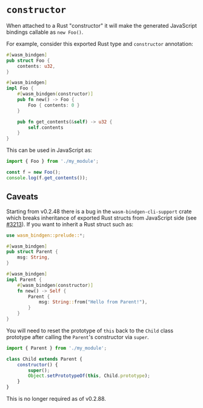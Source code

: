 # `constructor`

When attached to a Rust "constructor" it will make the generated JavaScript
bindings callable as `new Foo()`.

For example, consider this exported Rust type and `constructor` annotation:

```rust
#[wasm_bindgen]
pub struct Foo {
    contents: u32,
}

#[wasm_bindgen]
impl Foo {
    #[wasm_bindgen(constructor)]
    pub fn new() -> Foo {
        Foo { contents: 0 }
    }

    pub fn get_contents(&self) -> u32 {
        self.contents
    }
}
```

This can be used in JavaScript as:

```js
import { Foo } from './my_module';

const f = new Foo();
console.log(f.get_contents());
```

## Caveats

Starting from v0.2.48 there is a bug in the `wasm-bindgen-cli-support` crate which breaks inheritance of exported Rust structs from JavaScript side (see [#3213](https://github.com/rustwasm/wasm-bindgen/issues/3213)). If you want to inherit a Rust struct such as:

```rust
use wasm_bindgen::prelude::*;

#[wasm_bindgen]
pub struct Parent {
    msg: String,
}

#[wasm_bindgen]
impl Parent {
    #[wasm_bindgen(constructor)]
    fn new() -> Self {
        Parent {
            msg: String::from("Hello from Parent!"),
        }
    }
}
```

You will need to reset the prototype of `this` back to the `Child` class prototype after calling the `Parent`'s constructor via `super`.

```js
import { Parent } from './my_module';

class Child extends Parent {
    constructor() {
        super();
        Object.setPrototypeOf(this, Child.prototype);
    }
}
```

This is no longer required as of v0.2.88.
